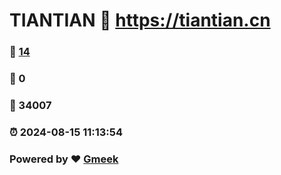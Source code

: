 # TIANTIAN :link: https://tiantian.cn 
### :page_facing_up: [14](https://tiantian.cn/tag.html) 
### :speech_balloon: 0 
### :hibiscus: 34007 
### :alarm_clock: 2024-08-15 11:13:54 
### Powered by :heart: [Gmeek](https://github.com/Meekdai/Gmeek)
